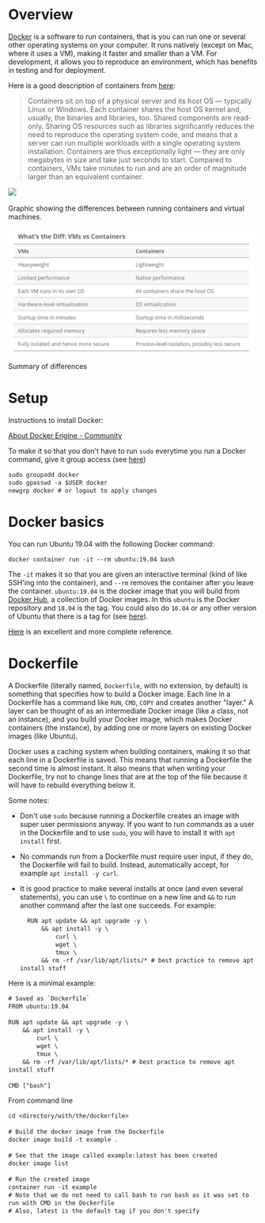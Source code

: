 # Overview

[Docker](https://www.docker.com/) is a software to run containers, that is you can run one or several other operating systems on your computer.  It runs natively (except on Mac, where it uses a VM), making it faster and smaller than a VM.  For development, it allows you to reproduce an environment, which has benefits in testing and for deployment.

Here is a good description of containers from [here](https://www.backblaze.com/blog/vm-vs-containers/):

> Containers sit on top of a physical server and its host OS — typically Linux or Windows. Each container shares the host OS kernel and, usually, the binaries and libraries, too. Shared components are read-only. Sharing OS resources such as libraries significantly reduces the need to reproduce the operating system code, and means that a server can run multiple workloads with a single operating system installation. Containers are thus exceptionally light — they are only megabytes in size and take just seconds to start. Compared to containers, VMs take minutes to run and are an order of magnitude larger than an equivalent container.

![](https://i1.wp.com/www.docker.com/blog/wp-content/uploads/Blog.-Are-containers-..VM-Image-1-1024x435.png?ssl=1)

Graphic showing the differences between running containers and virtual machines.

![](https://github.com/audrow/docker-notes/blob/master/imgs/docker_vs_vms_comparison.png?raw=true)

Summary of differences

# Setup

Instructions to install Docker:

[About Docker Engine - Community](https://docs.docker.com/install/)

To make it so that you don't have to run `sudo` everytime you run a Docker command, give it group access (see [here](https://askubuntu.com/a/477555))

    sudo groupadd docker
    sudo gpasswd -a $USER docker
    newgrp docker # or logout to apply changes

# Docker basics

You can run Ubuntu 19.04 with the following Docker command:

    docker container run -it --rm ubuntu:19.04 bash

The `-it` makes it so that you are given an interactive terminal (kind of like SSH'ing into the container), and  `--rm` removes the container after you leave the container. `ubuntu:19.04` is the docker image that you will build from [Docker Hub](https://hub.docker.com/), a collection of Docker images.  In this `ubuntu` is the Docker repository and `18.04` is the tag.  You could also do `16.04` or any other version of Ubuntu that there is a tag for (see [here](https://hub.docker.com/_/ubuntu?tab=tags)).

[Here](https://github.com/wsargent/docker-cheat-sheet) is an excellent and more complete reference.

# Dockerfile

A Dockerfile (literally named, `Dockerfile`, with no extension, by default) is something that specifies how to build a Docker image.  Each line in a Dockerfile has a command like `RUN`, `CMD`, `COPY` and creates another "layer."  A layer can be thought of as an intermediate Docker image (like a class, not an instance), and you build your Docker image, which makes Docker containers (the instance), by adding one or more layers on existing Docker images (like Ubuntu).

Docker uses a caching system when building containers, making it so that each line in a Dockerfile is saved.  This means that running a Dockerfile the second time is almost instant.  It also means that when writing your Dockerfile, try not to change lines that are at the top of the file because it will have to rebuild everything below it.

Some notes:

- Don't use `sudo` because running a Dockerfile creates an image with super user permissions anyway.  If you want to run commands as a user in the Dockerfile and to use `sudo`, you will have to install it with `apt install` first.
- No commands run from a Dockerfile must require user input, if they do, the Dockerfile will fail to build.  Instead, automatically accept, for example `apt install -y curl`.
- It is good practice to make several installs at once (and even several statements), you can use `\` to continue on a new line and `&&` to run another command after the last one succeeds.  For example:

        RUN apt update && apt upgrade -y \
        	&& apt install -y \
        		curl \
        		wget \
        		tmux \
        	&& rm -rf /var/lib/apt/lists/* # best practice to remove apt install stuff

Here is a minimal example:

    # Saved as `Dockerfile`
    FROM ubuntu:19.04

    RUN apt update && apt upgrade -y \
    	&& apt install -y \
    		curl \
    		wget \
    		tmux \
    	&& rm -rf /var/lib/apt/lists/* # best practice to remove apt install stuff

    CMD ["bash"]

From command line

    cd <directory/with/the/dockerfile>

    # Build the docker image from the Dockerfile
    docker image build -t example .

    # See that the image called example:latest has been created
    docker image list

    # Run the created image
    container run -it example
    # Note that we do not need to call bash to run bash as it was set to run with CMD in the Dockerfile
    # Also, latest is the default tag if you don't specify
